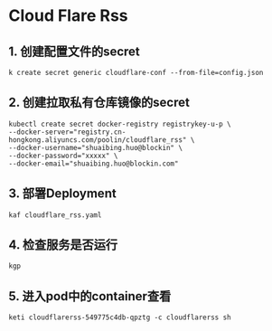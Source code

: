 # Cloud Flare Rss

## 1. 创建配置文件的secret
```
k create secret generic cloudflare-conf --from-file=config.json
```

## 2. 创建拉取私有仓库镜像的secret
```
kubectl create secret docker-registry registrykey-u-p \
--docker-server="registry.cn-hongkong.aliyuncs.com/poolin/cloudflare_rss" \
--docker-username="shuaibing.huo@blockin" \
--docker-password="xxxxx" \
--docker-email="shuaibing.huo@blockin.com"
```

## 3. 部署Deployment
```
kaf cloudflare_rss.yaml
```

## 4. 检查服务是否运行
```
kgp
```

## 5. 进入pod中的container查看
```
keti cloudflarerss-549775c4db-qpztg -c cloudflarerss sh
```
